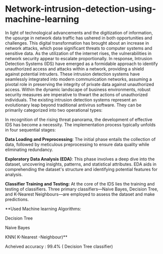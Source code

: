# Network-intrusion-detection-using-machine-learning
In light of technological advancements and the digitization of information, the upsurge in network data traffic has ushered in both opportunities and challenges. This digital transformation has brought about an increase in network attacks, which pose significant threats to computer systems and sensitive data. As the utilization of the internet rises, the vulnerabilities in network security appear to escalate proportionally. In response, Intrusion Detection Systems (IDS) have emerged as a formidable approach to identify unauthorized access and attacks within a network, providing a shield against potential intruders.
These intrusion detection systems have seamlessly integrated into modern communication networks, assuming a pivotal role in preserving the integrity of private data against unauthorized access. Within the dynamic landscape of business environments, robust security measures are imperative to thwart the actions of unauthorized individuals. The existing intrusion detection systems represent an evolutionary leap beyond traditional antivirus software. They can be primarily categorized into two operational types:

In recognition of the rising threat panorama, the development of effective IDS has become a necessity. The implementation process typically unfolds in four sequential stages:

**Data Loading and Preprocessing**: The initial phase entails the collection of data, followed by meticulous preprocessing to ensure data quality while eliminating redundancy.

**Exploratory Data Analysis (EDA)**: This phase involves a deep dive into the dataset, uncovering insights, patterns, and statistical attributes. EDA aids in comprehending the dataset's structure and identifying potential features for analysis.

**Classifier Training and Testing:** At the core of the IDS lies the training and testing of classifiers. Three primary classifiers—Naive Bayes, Decision Tree, and K-Nearest Neighbours—are employed to assess the dataset and make predictions.

**Used Machine learning Algorithms:


Decision Tree

Naive Bayes


KNN( K-Nearest -Neighbour)**

Acheived accuracy :  99.4% ( Decision Tree classifier)
